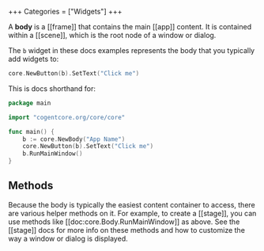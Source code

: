 +++
Categories = ["Widgets"]
+++

A **body** is a [[frame]] that contains the main [[app]] content. It is contained within a [[scene]], which is the root node of a window or dialog.

The `b` widget in these docs examples represents the body that you typically add widgets to:

```Go
core.NewButton(b).SetText("Click me")
```

This is docs shorthand for:

```Go
package main

import "cogentcore.org/core/core"

func main() {
	b := core.NewBody("App Name")
	core.NewButton(b).SetText("Click me")
	b.RunMainWindow()
}
```

## Methods

Because the body is typically the easiest content container to access, there are various helper methods on it. For example, to create a [[stage]], you can use methods like [[doc:core.Body.RunMainWindow]] as above. See the [[stage]] docs for more info on these methods and how to customize the way a window or dialog is displayed.
